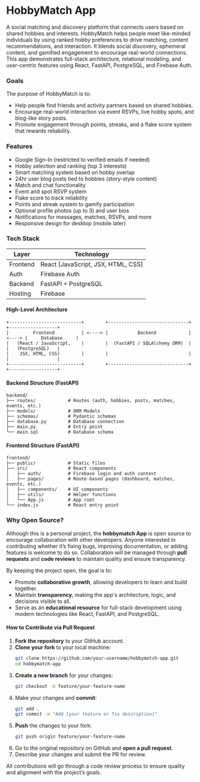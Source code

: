 # HobbyMatch App

A social matching and discovery platform that connects users based on shared hobbies and interests. HobbyMatch helps people meet like-minded individuals by using ranked hobby preferences to drive matching, content recommendations, and interaction. It blends social discovery, ephemeral content, and gamified engagement to encourage real-world connections. This app demonstrates full-stack architecture, relational modeling, and user-centric features using React, FastAPI, PostgreSQL, and Firebase Auth.

### Goals

The purpose of HobbyMatch is to:
- Help people find friends and activity partners based on shared hobbies.
- Encourage real-world interaction via event RSVPs, live hobby spots, and blog-like story posts.
- Promote engagement through points, streaks, and a flake score system that rewards reliability.

### Features

- Google Sign-In (restricted to verified emails if needed)
- Hobby selection and ranking (top 3 interests)
- Smart matching system based on hobby overlap
- 24hr user blog posts tied to hobbies (story-style content)
- Match and chat functionality
- Event and spot RSVP system
- Flake score to track reliability
- Points and streak system to gamify participation
- Optional profile photos (up to 3) and user bios
- Notifications for messages, matches, RSVPs, and more
- Responsive design for desktop (mobile later)


### Tech Stack

| Layer        | Technology                                |
|--------------|--------------------------------------------|
| Frontend     | React [JavaScript, JSX, HTML, CSS]         |
| Auth         | Firebase Auth                              |
| Backend      | FastAPI + PostgreSQL                       |
| Hosting      | Firebase                                   |

#### High-Level Architecture

```plaintext
+---------------------------+        +------------------------------+        +------------------+
|         Frontend          | <----> |           Backend            | <----> |     Database     |
|   (React / JavaScript,    |        |  (FastAPI / SQLAlchemy ORM)  |        |   (PostgreSQL)   |
|    JSX, HTML, CSS)        |        |                              |        |                  |
+---------------------------+        +------------------------------+        +------------------+
```

#### Backend Structure (FastAPI)

```plaintext
backend/
├── routes/            # Routes (auth, hobbies, posts, matches, events, etc.)
├── models/            # ORM Models
├── schemas/           # Pydantic schemas
├── database.py        # Database connection
├── main.py            # Entry point
└── main.sql           # Database schema
```

#### Frontend Structure (FastAPI)

```plaintext
frontend/
├── public/            # Static files
├── src/               # React components
│   ├── auth/          # Firebase login and auth context
│   ├── pages/         # Route-based pages (dashboard, matches, events, etc.)
│   ├── components/    # UI components
│   ├── utils/         # Helper functions
│   └── App.js         # App root
└── index.js           # React entry point
```
### Why Open Source?

Although this is a personal project, the **hobbymatch App** is open source to encourage collaboration with other developers. Anyone interested in contributing whether it’s fixing bugs, improving documentation, or adding features is welcome to do so. Collaboration will be managed through **pull requests** and **code reviews** to maintain quality and ensure transparency.

By keeping the project open, the goal is to:

- Promote **collaborative growth**, allowing developers to learn and build together.
- Maintain **transparency**, making the app's architecture, logic, and decisions visible to all.
- Serve as an **educational resource** for full-stack development using modern technologies like React, FastAPI, and PostgreSQL.

#### How to Contribute via Pull Request

1. **Fork the repository** to your GitHub account.
2. **Clone your fork** to your local machine:
   ```bash
   git clone https://github.com/your-username/hobbymatch-app.git
   cd hobbymatch-app
   ```
3. **Create a new branch** for your changes:
   ```bash
   git checkout -b feature/your-feature-name
   ```
4. Make your changes and **commit**:
   ```bash
   git add .
   git commit -m "Add [your feature or fix description]"
   ```
5. **Push** the changes to your fork:
   ```bash
   git push origin feature/your-feature-name
   ```
6. Go to the original repository on GitHub and **open a pull request**.
7. Describe your changes and submit the PR for review.

All contributions will go through a code review process to ensure quality and alignment with the project’s goals.